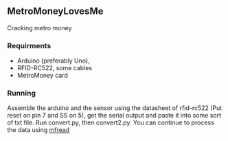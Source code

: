 ## MetroMoneyLovesMe
Cracking metro money

### Requirments 
- Arduino (preferably Uno), 
- RFID-RC522, some cables
- MetroMoney card

### Running

Assemble the arduino and the sensor using the datasheet of rfid-rc522 (Put reset on pin 7 and SS on 5), get the serial output and paste it into some sort of txt file. Run convert.py, then convert2.py. You can continue to process the data using [mfread](https://github.com/zhovner/mfdread)